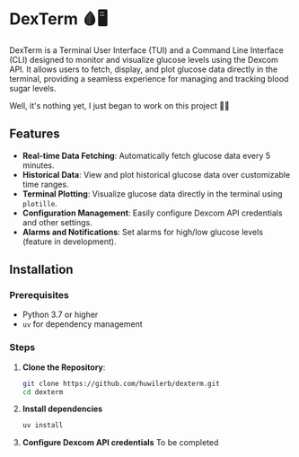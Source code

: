 # DexTerm 🩸🖥️

DexTerm is a Terminal User Interface (TUI) and a Command Line Interface (CLI)
designed to monitor and visualize glucose levels using the Dexcom API.
It allows users to fetch, display, and plot glucose data directly in the terminal,
providing a seamless experience for managing and tracking blood sugar levels.

Well, it's nothing yet, I just began to work on this project 💁‍♂️

## Features

- **Real-time Data Fetching**: Automatically fetch glucose data every 5 minutes.
- **Historical Data**: View and plot historical glucose data over customizable time ranges.
- **Terminal Plotting**: Visualize glucose data directly in the terminal using `plotille`.
- **Configuration Management**: Easily configure Dexcom API credentials and other settings.
- **Alarms and Notifications**: Set alarms for high/low glucose levels (feature in development).

## Installation

### Prerequisites

- Python 3.7 or higher
- `uv` for dependency management

### Steps

1. **Clone the Repository**:

   ```bash
   git clone https://github.com/huwilerb/dexterm.git
   cd dexterm

   ```

2. **Install dependencies**

   ```bash
   uv install
   ```

3. **Configure Dexcom API credentials**
   To be completed
